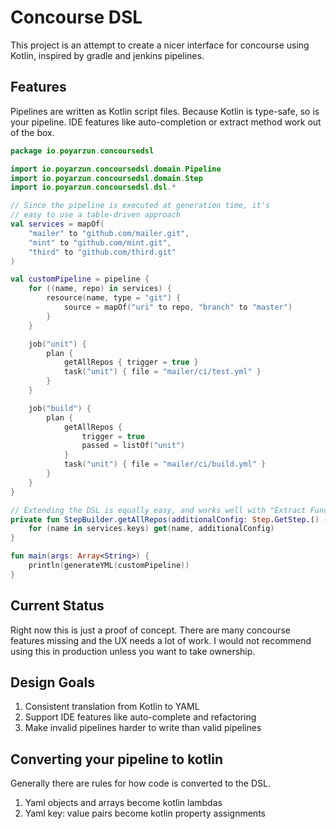 # Concourse DSL

This project is an attempt to create a nicer interface for concourse using Kotlin, inspired by gradle and jenkins pipelines.


## Features

Pipelines are written as Kotlin script files. Because Kotlin is type-safe, so is your pipeline. IDE features like auto-completion or extract method work out of the box.
 

```kotlin
package io.poyarzun.concoursedsl

import io.poyarzun.concoursedsl.domain.Pipeline
import io.poyarzun.concoursedsl.domain.Step
import io.poyarzun.concoursedsl.dsl.*

// Since the pipeline is executed at generation time, it's
// easy to use a table-driven approach
val services = mapOf(
    "mailer" to "github.com/mailer.git",
    "mint" to "github.com/mint.git",
    "third" to "github.com/third.git"
)

val customPipeline = pipeline {
    for ((name, repo) in services) {
        resource(name, type = "git") {
            source = mapOf("uri" to repo, "branch" to "master")
        }
    }

    job("unit") {
        plan {
            getAllRepos { trigger = true }
            task("unit") { file = "mailer/ci/test.yml" }
        }
    }

    job("build") {
        plan {
            getAllRepos {
                trigger = true
                passed = listOf("unit")
            }
            task("unit") { file = "mailer/ci/build.yml" }
        }
    }
}

// Extending the DSL is equally easy, and works well with "Extract Function" in IDEA
private fun StepBuilder.getAllRepos(additionalConfig: Step.GetStep.() -> Unit) {
    for (name in services.keys) get(name, additionalConfig)
}

fun main(args: Array<String>) {
    println(generateYML(customPipeline))
}
```

## Current Status

Right now this is just a proof of concept. There are many concourse features missing and the UX needs a lot of work. I would not recommend using this in production unless you want to take ownership.

## Design Goals

1. Consistent translation from Kotlin to YAML
2. Support IDE features like auto-complete and refactoring
3. Make invalid pipelines harder to write than valid pipelines

## Converting your pipeline to kotlin

Generally there are rules for how code is converted to the DSL.

1. Yaml objects and arrays become kotlin lambdas
2. Yaml key: value pairs become kotlin property assignments
